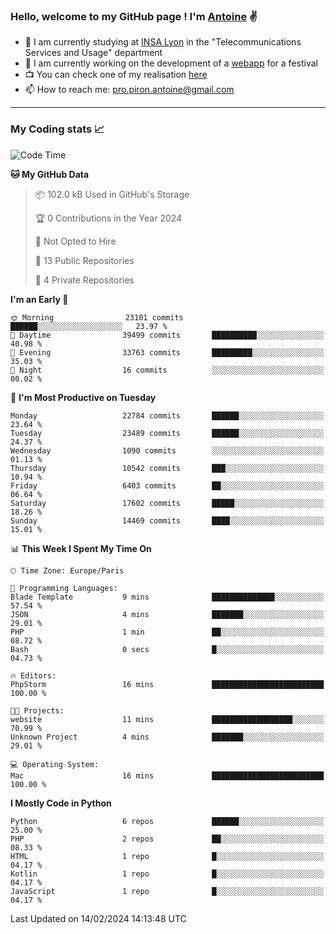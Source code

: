 ### Hello, welcome to my GitHub page ! I'm [Antoine](https://github.com/AntoinePiron) ✌️

- 🌱 I am currently studying at [INSA Lyon](https://www.insa-lyon.fr) in the "Telecommunications Services and Usage" department
- 🔭 I am currently working on the development of a [webapp](https://github.com/24HeuresINSA/Overbookd) for a festival
- 📺 You can check one of my realisation [here](https://astustc.fr)
- 📫 How to reach me: [pro.piron.antoine@gmail.com](mailto:pro.piron.antoine@gmail.com)

---

### My Coding stats 📈
<!--START_SECTION:waka-->
![Code Time](http://img.shields.io/badge/Code%20Time-205%20hrs%201%20min-blue)

**🐱 My GitHub Data** 

> 📦 102.0 kB Used in GitHub's Storage 
 > 
> 🏆 0 Contributions in the Year 2024
 > 
> 🚫 Not Opted to Hire
 > 
> 📜 13 Public Repositories 
 > 
> 🔑 4 Private Repositories 
 > 
**I'm an Early 🐤** 

```text
🌞 Morning                23101 commits       ██████░░░░░░░░░░░░░░░░░░░   23.97 % 
🌆 Daytime                39499 commits       ██████████░░░░░░░░░░░░░░░   40.98 % 
🌃 Evening                33763 commits       █████████░░░░░░░░░░░░░░░░   35.03 % 
🌙 Night                  16 commits          ░░░░░░░░░░░░░░░░░░░░░░░░░   00.02 % 
```
📅 **I'm Most Productive on Tuesday** 

```text
Monday                   22784 commits       ██████░░░░░░░░░░░░░░░░░░░   23.64 % 
Tuesday                  23489 commits       ██████░░░░░░░░░░░░░░░░░░░   24.37 % 
Wednesday                1090 commits        ░░░░░░░░░░░░░░░░░░░░░░░░░   01.13 % 
Thursday                 10542 commits       ███░░░░░░░░░░░░░░░░░░░░░░   10.94 % 
Friday                   6403 commits        ██░░░░░░░░░░░░░░░░░░░░░░░   06.64 % 
Saturday                 17602 commits       █████░░░░░░░░░░░░░░░░░░░░   18.26 % 
Sunday                   14469 commits       ████░░░░░░░░░░░░░░░░░░░░░   15.01 % 
```


📊 **This Week I Spent My Time On** 

```text
🕑︎ Time Zone: Europe/Paris

💬 Programming Languages: 
Blade Template           9 mins              ██████████████░░░░░░░░░░░   57.54 % 
JSON                     4 mins              ███████░░░░░░░░░░░░░░░░░░   29.01 % 
PHP                      1 min               ██░░░░░░░░░░░░░░░░░░░░░░░   08.72 % 
Bash                     0 secs              █░░░░░░░░░░░░░░░░░░░░░░░░   04.73 % 

🔥 Editors: 
PhpStorm                 16 mins             █████████████████████████   100.00 % 

🐱‍💻 Projects: 
website                  11 mins             ██████████████████░░░░░░░   70.99 % 
Unknown Project          4 mins              ███████░░░░░░░░░░░░░░░░░░   29.01 % 

💻 Operating System: 
Mac                      16 mins             █████████████████████████   100.00 % 
```

**I Mostly Code in Python** 

```text
Python                   6 repos             ██████░░░░░░░░░░░░░░░░░░░   25.00 % 
PHP                      2 repos             ██░░░░░░░░░░░░░░░░░░░░░░░   08.33 % 
HTML                     1 repo              █░░░░░░░░░░░░░░░░░░░░░░░░   04.17 % 
Kotlin                   1 repo              █░░░░░░░░░░░░░░░░░░░░░░░░   04.17 % 
JavaScript               1 repo              █░░░░░░░░░░░░░░░░░░░░░░░░   04.17 % 
```




 Last Updated on 14/02/2024 14:13:48 UTC
<!--END_SECTION:waka-->
